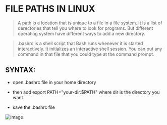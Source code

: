 # FILE PATHS IN LINUX

> A path is a location that is unique to a file in a file system. It is 
> a list of derectories that tell you where to look for programs. But 
> different operating system have different ways to add a new directory.

> .bashrc is a shell script that Bash runs whenever it is started 
> interactively. It initializes an interactive shell session. You can 
> put any command in that file that you could type at the command prompt.

## SYNTAX:

- open .bashrc file in your home directory

- then add export PATH="your-dir:$PATH" where dir is the directory you want

- save the .bashrc file

![image](https://user-images.githubusercontent.com/54865970/66371848-86e1cf80-e972-11e9-9ac6-85461f34aae6.png)